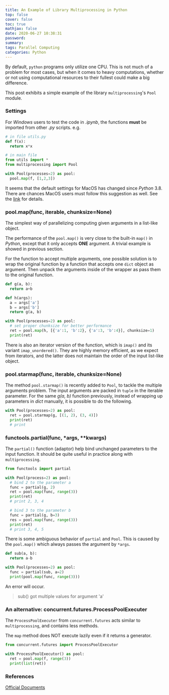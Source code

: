 ```yaml
---
title: An Example of Library Multiprocessing in Python
top: false
cover: false
toc: true
mathjax: false
date: 2020-06-27 10:38:31
password:
summary:
tags: Parallel Computing
categories: Python
---
```


By default, `python` programs only utilize one CPU. This is not much of a problem for most cases, but when it comes to heavy computations, whether or not using computational resources to their fullest could make a big difference.

This post exhibits a simple example of the library `multiprocessing`'s `Pool` module.

### Settings

For *Windows* users to test the code in *.ipynb*, the functions **must** be imported from other *.py* scripts. e.g.

```python
# in file utils.py
def f(x):
  return x*x

# in main file
from utils import *
from multiprocessing import Pool

with Pool(processes=2) as pool:
  pool.map(f, [1,2,3])

```

It seems that the default settings for MacOS has changed since *Python* 3.8. There are chances MacOS users must follow this suggestion as well. See the [link](https://docs.python.org/3/library/multiprocessing.html#contexts-and-start-methods) for details.

### pool.map(func, iterable, chunksize=None)

The simplest way of parallelizing computing given arguments in a list-like object.

The performance of the `pool.map()` is very close to the built-in `map()` in *Python*, except that it only accepts **ONE** argument. A trivial example is showed in previous section.

For the function to accept multiple arguments, one possible solution is to wrap the original function by a function that accepts one `dict` object as argument. Then unpack the arguments inside of the wrapper as pass them to the original function.

```python
def g(a, b):
  return a+b

def h(args):
  a = args['a']
  b = args['b']
  return g(a, b)

with Pool(processes=2) as pool:
  # set proper chunksize for better performance
  ret = pool.map(h, [{'a':1, 'b':2}, {'a':3, 'b':4}], chunksize=1)
  print(ret)

```

There is also an iterator version of the function, which is `imap()` and its variant `imap_unordered()`. They are highly memory efficient, as we expect from iterators, and the latter does not maintain the order of the input list-like object.

### pool.starmap(func, iterable, chunksize=None)

The method `pool.starmap()` is recently added to `Pool`, to tackle the multiple arguments problem. The input arguments are packed in `tuple` in the iterable parameter. For the same *g(a, b)* function previously, instead of wrapping up parameters in *dict* manually, it is possible to do the following.

```python
with Pool(processes=2) as pool:
  ret = pool.starmap(g, [(1, 2), (3, 4)])
  print(ret)
  # print 

```

### functools.partial(func, *args, **kwargs)

The `partial()` function (adaptor) help bind unchanged parameters to the input function. It should be quite useful in practice along with `multiprocessing`.

```python
from functools import partial

with Pool(process=2) as pool:
  # bind 2 to the parameter a
  func = partial(g, 2)
  ret = pool.map(func, range(3))
  print(ret)
  # print 2, 3, 4

  # bind 3 to the parameter b
  func = partial(g, b=3)
  res = pool.map(func, range(3))
  print(ret)
  # print 3, 4, 5
```

There is some ambiguous behavior of `partial` and `Pool`. This is caused by the `pool.map()` which always passes the argument by `*args`.


```python
def sub(a, b):
  return a-b

with Pool(processes=2) as pool:
  func = partial(sub, a=2)
  print(pool.map(func, range(3)))

```
An error will occur. 
> sub() got multiple values for argument 'a'


### An alternative: concurrent.futures.ProcessPoolExecuter

The `ProcessPoolExecuter` from `concurrent.futures` acts similar to `multiprocessing`, and contains less methods.

The `map` method does NOT execute lazily even if it returns a generator.

```python
from concurrent.futures import ProcessPoolExecutor

with ProcessPoolExecutor() as pool:
  ret = pool.map(f, range(3))
  print(list(ret))
```

### References

[Official Documents](https://docs.python.org/3/library/multiprocessing.html)